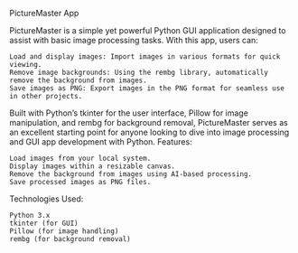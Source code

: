 PictureMaster App

PictureMaster is a simple yet powerful Python GUI application designed to assist with basic image processing tasks. With this app, users can:

    Load and display images: Import images in various formats for quick viewing.
    Remove image backgrounds: Using the rembg library, automatically remove the background from images.
    Save images as PNG: Export images in the PNG format for seamless use in other projects.

Built with Python’s tkinter for the user interface, Pillow for image manipulation, and rembg for background removal, PictureMaster serves as an excellent starting point for anyone looking to dive into image processing and GUI app development with Python.
Features:

    Load images from your local system.
    Display images within a resizable canvas.
    Remove the background from images using AI-based processing.
    Save processed images as PNG files.

Technologies Used:

    Python 3.x
    tkinter (for GUI)
    Pillow (for image handling)
    rembg (for background removal)
